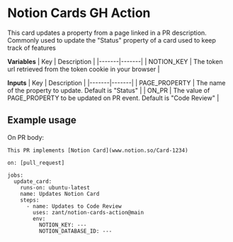 # Notion Cards GH Action

This card updates a property from a page linked in a PR description. Commonly used to update the "Status" property of a card used to keep track of features

**Variables**
| Key | Description |
|-------|-------|
| NOTION_KEY | The token url retrieved from the token cookie in your browser |

**Inputs**
| Key | Description |
|-------|-------|
| PAGE_PROPERTY | The name of the property to update. Default is "Status" |
| ON_PR | The value of PAGE_PROPERTY to be updated on PR event. Default is "Code Review" |

## Example usage

On PR body:
```
This PR implements [Notion Card](www.notion.so/Card-1234)
```

```
on: [pull_request]

jobs:
  update_card:
    runs-on: ubuntu-latest
    name: Updates Notion Card
    steps:
      - name: Updates to Code Review
        uses: zant/notion-cards-action@main
        env:
          NOTION_KEY: --- 
          NOTION_DATABASE_ID: ---
```